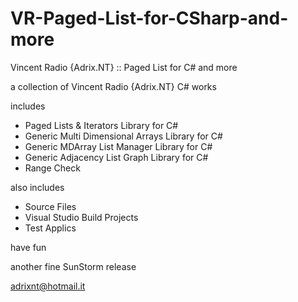 # VR-Paged-List-for-CSharp-and-more
Vincent Radio {Adrix.NT} :: Paged List for C# and more

a collection of Vincent Radio {Adrix.NT} C# works

includes
- Paged Lists & Iterators Library for C#
- Generic Multi Dimensional Arrays Library for C#
- Generic MDArray List Manager Library for C#
- Generic Adjacency List Graph Library for C#
- Range Check

also includes
- Source Files
- Visual Studio Build Projects
- Test Applics

have fun

another fine SunStorm release

adrixnt@hotmail.it
